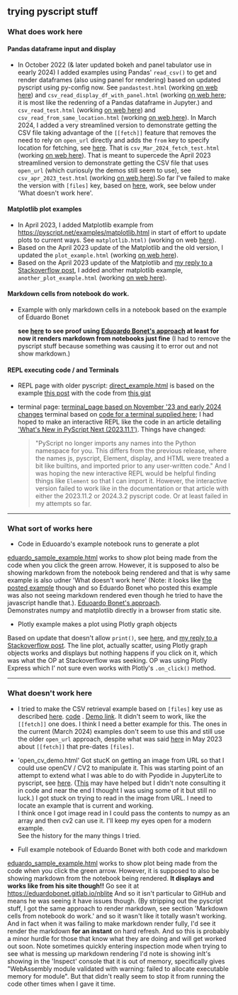 ## trying pyscript stuff


### What does work here

#### Pandas dataframe input and display

- In October 2022 (& later updated bokeh and panel tabulator use in eearly 2024) I added examples using Pandas' `read_csv()` to get and render dataframes (also using panel for rendering) based on updated pyscript using py-config now. See `pandastest.html` (working [on web here](https://fomightez.github.io/pyscript_test/pandastest.html)) and `csv_read_display_df_with_panel.html`  (working [on web here](https://fomightez.github.io/pyscript_test/csv_read_display_df_with_panel.html); it is most like the redenring of a Pandas dataframe in Jupyter.) and `csv_read_test.html`  (working [on web here](https://fomightez.github.io/pyscript_test/csv_read_test.html)) and `csv_read_from_same_location.html` (working [on web here](https://fomightez.github.io/pyscript_test/csv_read_from_same_location.html)). In March 2024, I added a very streamlined version to demonstrate getting the CSV file taking advantage of the `[[fetch]]` feature that removes the need to rely on `open_url` directly and adds the `from` key to specify location for fetching, see [here](https://stackoverflow.com/a/76148659/8508004). That is `csv_Mar_2024_fetch_test.html` (working [on web here](https://fomightez.github.io/pyscript_test/csv_Mar_2024_fetch_test.html)). That is meant to supercede the April 2023 streamlined version to demonstrate getting the CSV file that uses `open_url` (which curiosuly the demos still seem to use), see  `csv_apr_2023_test.html` (working [on web here](https://fomightez.github.io/pyscript_test/csv_apr_2023_test.html)).So far I've failed to make the version with `[files]` key, based on [here](https://stackoverflow.com/a/78049663/8508004), work, see below under 'What doesn't work here'.

#### Matplotlib plot examples

- In April 2023, I added Matplotlib example from https://pyscript.net/examples/matplotlib.html in start of effort to update plots to current ways. See `matplotlib.html)` (working on web [here](https://fomightez.github.io/pyscript_test/matplotlib.html)).
- Based on the April 2023 update of the Matplotlib and the old version, I updated the `plot_example.html` (working [on web here](https://fomightez.github.io/pyscript_test/plot_example.html)).
- Based on the April 2023 update of the Matplotlib and [my reply to a Stackoverflow post](https://stackoverflow.com/a/76016831/8508004), I added another matplotlib example, `another_plot_example.html` (working [on web here](https://fomightez.github.io/pyscript_test/another_plot_example.html)).


#### Markdown cells from notebook do work.

- Example with only markdown cells in a notebook based on the example of Eduardo Bonet

  **see [here](https://fomightez.github.io/pyscript_test/test_md_render.html) to see proof using [Eduoardo Bonet's approach](https://twitter.com/EduardoBonet/status/1521841937233465345) at least for now it renders markdown from notebooks just fine** (I had to remove the pyscript stuff because something was causing it to error out and not show markdown.)
  
  
#### REPL executing code / and Terminals

- REPL page with older pyscript: [direct_example.html](https://fomightez.github.io/pyscript_test/direct_example.html) is based on the example [this post](https://twitter.com/ericmjl/status/1520865845978746880) with the code from [this gist](https://gist.github.com/ericmjl/0e46f3810b7bac281ddc419176944483templates)

- terminal page: [terminal_page based on November '23 and early 2024 changes](https://fomightez.github.io/pyscript_test/REPL_march_2024.html)  terminal based on [code for a terminal supplied here](https://github.com/JeffersGlass/pyscript/tree/84f197b657a6fae5573b1b8b11b2dad1a05f5531); I had hoped to make an interactive REPL like the code in an article detailing ['What's New in PyScript Next (2023.11.1')](https://jeff.glass/post/whats-new-pyscript-2023-11-1/). Things have changed:
    > "PyScript no longer imports any names into the Python namespace for you. This differs from the previous release, where the names js, pyscript, Element, display, and HTML were treated a bit like builtins, and imported prior to any user-written code."
    And I was hoping the new interactive REPL would be helpful finding things like `Element` so that I can import it. However, the interactive version failed to work like in the documentation or that article with either the 2023.11.2 or 2024.3.2 pyscript code. Or at least failed in my attempts so far.


----------

### What sort of works here

- Code in Eduoardo's example notebook runs to generate a plot

[eduardo_sample_example.html](https://fomightez.github.io/pyscript_test/eduardo_sample_example.html) works to show plot being made from the code when you click the green arrow. However, it is supposed to also be showing markdown from the notebook being rendered and that is why same example is also udner 'What doesn't work here' (Note: it looks like [the posted example](https://twitter.com/ericmjl/status/1520865845978746880) though and so Eduardo Bonet who posted this example was also not seeing markdown rendered even though he tried to have the javascript handle that.). 
[Eduoardo Bonet's approach](https://twitter.com/EduardoBonet/status/1521841937233465345).  
Demonstrates numpy and matplotlib directly in a browser from static site.

- Plotly example makes a plot using Plotly graph objects

Based on update that doesn't allow `print()`, see [here](https://docs.pyscript.net/latest/reference/API/display.html), and [my reply to a Stackoverflow post](https://stackoverflow.com/q/76187420/8508004). The line plot, actually scatter, using Plotly graph objects works and displays but nothing happens if you click on it, which was what the OP at Stackoverflow was seeking. OP was using Plotly Express which I' not sure even works with Plotly's `.on_click()` method. 

-------------------------
### What doesn't work here

- I tried to make the CSV retrieval example based on `[files]` key use as described [here](https://stackoverflow.com/a/78049663/8508004). [code](https://github.com/fomightez/pyscript_test/blob/main/csv_Mar_2024_files_key_test.html) . [Demo link](https://fomightez.github.io/pyscript_test/csv_Mar_2024_files_key_test.html). It didn't seem to work, like the `[[fetch]]` one does. I think I need a better example for this. The ones in the current (March 2024) examples don't seem to use this and still use the older `open_url` approach, despite what was said [here](https://stackoverflow.com/a/76148659/8508004) in May 2023 about `[[fetch]]` that pre-dates `[files]`.

- 'open_cv_demo.html' Got stucK on getting an image from URL so that I could use openCV / CV2 to manipulate it. This was starting point of an attempt to extend what I was able to do with Pyodide in JupyterLite to pyscript, see [here](https://stackoverflow.com/questions/74533570/pyscript-modulenotfounderror-no-module-named-cv2#comment131573724_74533570). ([This](https://jeff.glass/post/pyscript-image-upload/) may have helped but I didn't note consulting it in code and near the end I thought I was using some of it but still no luck.)
I got stuck on trying to read in the image from URL. I need to locate an example that is current and working.  
I think once I got image read in I could pass the contents to numpy as an array and then cv2 can use it. I'll keep my eyes open for a modern example.  
See the history for the many things I tried.

- Full example notebook of Eduardo Bonet with both code and markdown

[eduardo_sample_example.html](https://fomightez.github.io/pyscript_test/eduardo_sample_example.html) works to show plot being made from the code when you click the green arrow. However, it is supposed to also be showing markdown from the notebook being rendered. **It displays and works like from his site though!!** Go see it at https://eduardobonet.gitlab.io/nblite And so it isn't particular to GitHub and means he was seeing it have issues though. (By stripping out the pyscript stuff, I got the same approach to render markdown, see section 'Markdown cells from notebook do work.' and so it wasn't like it totally wasn't working. And in fact when it was failing to make markdown render fully, I'd see it render the markdown **for an instant** on hard refresh. And so this is probably a minor hurdle for those that know what they are doing and will get worked out soon. Note sometimes quickly entering inspection mode when trying to see what is messing up markdown rendering I'd note is showing inIt's showing in the 'Inspect' console that it is out of memory, specifically gives "WebAssembly module validated with warning: failed to allocate executable memory for module". But that didn't really seem to stop it from running the code other times when I gave it time.

